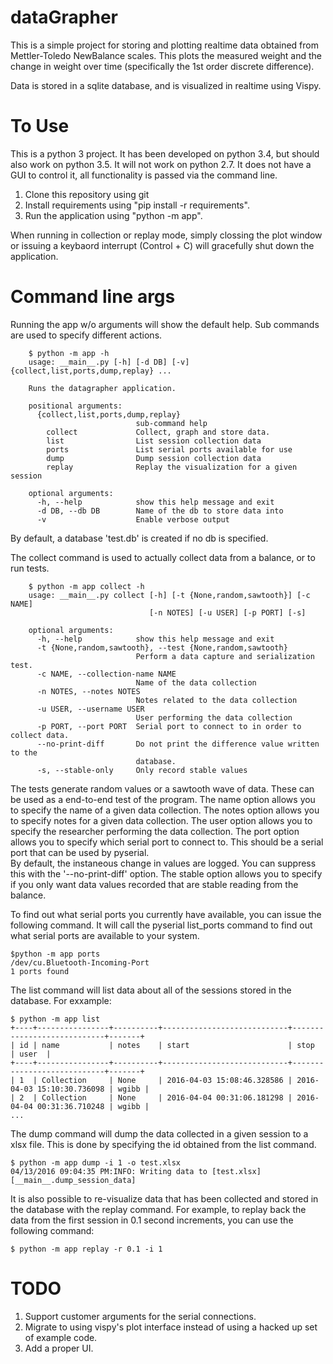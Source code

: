 dataGrapher
=====

This is a simple project for storing and plotting realtime data obtained from Mettler-Toledo NewBalance scales.
This plots the measured weight and the change in weight over time (specifically the 1st order discrete difference).

Data is stored in a sqlite database, and is visualized in realtime using Vispy.

To Use
=====

This is a python 3 project.  It has been developed on python 3.4, but should also work on python 3.5.  It will not
work on python 2.7.  It does not have a GUI to control it, all functionality is passed via the command line.

1. Clone this repository using git
1. Install requirements using "pip install -r requirements".
1. Run the application using "python -m app".

When running in collection or replay mode, simply clossing the plot window or issuing a keybaord interrupt (Control + C)
will gracefully shut down the application.

Command line args
=====

Running the app w/o arguments will show the default help.  Sub commands are used to specify different actions.

```
    $ python -m app -h
    usage: __main__.py [-h] [-d DB] [-v] {collect,list,ports,dump,replay} ...
    
    Runs the datagrapher application.
    
    positional arguments:
      {collect,list,ports,dump,replay}
                            sub-command help
        collect             Collect, graph and store data.
        list                List session collection data
        ports               List serial ports available for use
        dump                Dump session collection data
        replay              Replay the visualization for a given session
    
    optional arguments:
      -h, --help            show this help message and exit
      -d DB, --db DB        Name of the db to store data into
      -v                    Enable verbose output
```

By default, a database 'test.db' is created if no db is specified.

The collect command is used to actually collect data from a balance, or to run tests.

```
    $ python -m app collect -h
    usage: __main__.py collect [-h] [-t {None,random,sawtooth}] [-c NAME]
                               [-n NOTES] [-u USER] [-p PORT] [-s]
    
    optional arguments:
      -h, --help            show this help message and exit
      -t {None,random,sawtooth}, --test {None,random,sawtooth}
                            Perform a data capture and serialization test.
      -c NAME, --collection-name NAME
                            Name of the data collection
      -n NOTES, --notes NOTES
                            Notes related to the data collection
      -u USER, --username USER
                            User performing the data collection
      -p PORT, --port PORT  Serial port to connect to in order to collect data.
      --no-print-diff       Do not print the difference value written to the
                            database.
      -s, --stable-only     Only record stable values
```

The tests generate random values or a sawtooth wave of data.  These can be used as a end-to-end test of the program.
The name option allows you to specify the name of a given data collection.
The notes option allows you to specify notes for a given data collection.
The user option allows you to specify the researcher performing the data collection.
The port option allows you to specify which serial port to connect to.  This should be a serial port that can be used 
by pyserial.  
By default, the instaneous change in values are logged.  You can suppress this with the '--no-print-diff' option.
The stable option allows you to specify if you only want data values recorded that are stable reading from the balance.


To find out what serial ports you currently have available, you can issue the following command.  It will call the
pyserial list_ports command to find out what serial ports are available to your system.

```
$python -m app ports
/dev/cu.Bluetooth-Incoming-Port
1 ports found
```

The list command will list data about all of the sessions stored in the database.  For exxample:

```
$ python -m app list
+----+----------------+----------+----------------------------+----------------------------+-------+
| id | name           | notes    | start                      | stop                       | user  |
+----+----------------+----------+----------------------------+----------------------------+-------+
| 1  | Collection     | None     | 2016-04-03 15:08:46.328586 | 2016-04-03 15:10:30.736098 | wgibb |
| 2  | Collection     | None     | 2016-04-04 00:31:06.181298 | 2016-04-04 00:31:36.710248 | wgibb |
...
```

The dump command will dump the data collected in a given session to a xlsx file.  This is done by specifying the id 
obtained from the list command.

```
$ python -m app dump -i 1 -o test.xlsx 
04/13/2016 09:04:35 PM:INFO: Writing data to [test.xlsx] [__main__.dump_session_data]
```

It is also possible to re-visualize data that has been collected and stored in the database with the replay command. 
For example, to replay back the data from the first session in 0.1 second increments, you can use the following command:
```
$ python -m app replay -r 0.1 -i 1
```


TODO
====
1. Support customer arguments for the serial connections.
1. Migrate to using vispy's plot interface instead of using a hacked up set of example code.
1. Add a proper UI.

